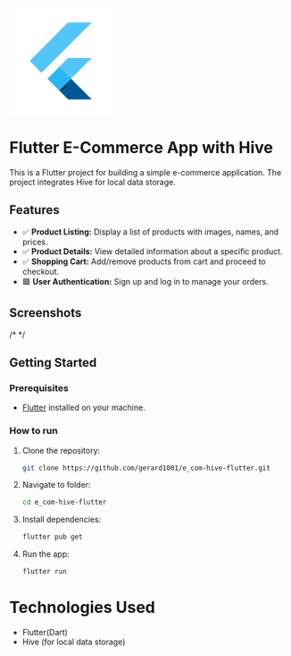 ![Flutter Icon](./web/icons/Icon-192.png)

# Flutter E-Commerce App with Hive

This is a Flutter project for building a simple e-commerce application. The project integrates Hive for local data storage.

## Features

- ✅ **Product Listing:** Display a list of products with images, names, and prices.
- ✅ **Product Details:** View detailed information about a specific product.
- ✅ **Shopping Cart:** Add/remove products from cart and proceed to checkout.
- 🟩 **User Authentication:** Sign up and log in to manage your orders.

## Screenshots

/\* \*/

## Getting Started

### Prerequisites

- [Flutter](https://flutter.dev/) installed on your machine.

### How to run

1. Clone the repository:

   ```bash
   git clone https://github.com/gerard1001/e_com-hive-flutter.git
   ```

2. Navigate to folder:

   ```bash
   cd e_com-hive-flutter
   ```

3. Install dependencies:

   ```bash
   flutter pub get
   ```

4. Run the app:
   ```bash
   flutter run
   ```

# Technologies Used

- Flutter(Dart)
- Hive (for local data storage)
